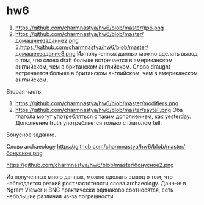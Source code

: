 # hw6

1. https://github.com/charmnastya/hw6/blob/master/дз6.png
2. https://github.com/charmnastya/hw6/blob/master/домашнеезадание2.png
3.https://github.com/charmnastya/hw6/blob/master/домашеезадание3.png
Из полученных данных можно сделать вывод о том, что слово draft больше встречается в американском английском, чем в британском английском.
Слово draught встречается больше в британском английском, чем в американском английском.

Вторая часть.
1. https://github.com/charmnastya/hw6/blob/master/modifiers.png
2. https://github.com/charmnastya/hw6/blob/master/saytell.png
Оба глагола могут употребляться с таким дополнением, как yesterday. Дополнение truth употребляется только с глаголом tell.

Бонусное задание.

Слово archaeology
https://github.com/charmnastya/hw6/blob/master/бонусное.png

https://github.com/charmnastya/hw6/blob/master/бонусное2.png

Из полученных мною данных, можно сделать вывод о том, что наблюдается резкий рост частотности слова archaeology. Данные в Ngram Viewer и BNC практически одинаково соотносятся, есть небольшие различия из-за погрешности.
